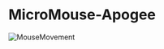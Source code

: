 # MicroMouse-Apogee

![MouseMovement](https://github.com/0Drishtant0/MicroMouse-Apogee/assets/118834647/e104223b-ed50-4ceb-a2c6-31f9e465ee31)
